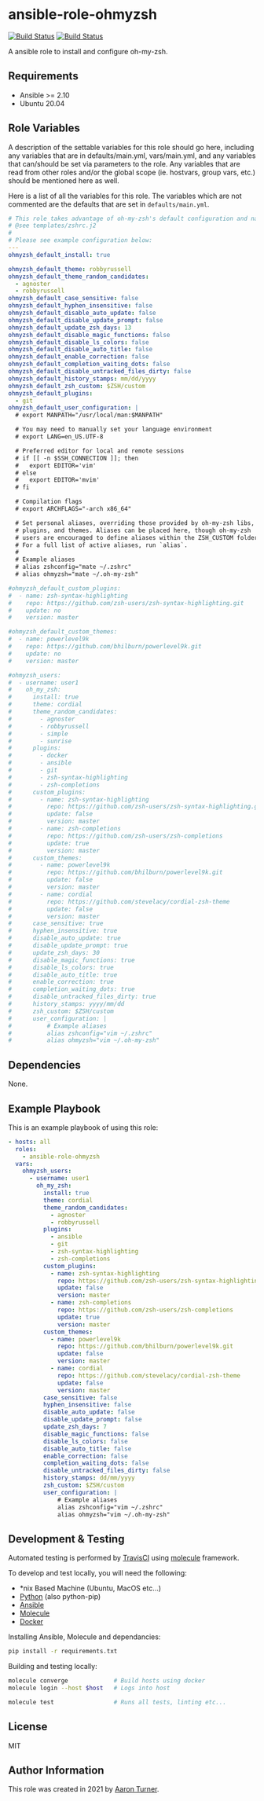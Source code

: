ansible-role-ohmyzsh
====================

[![Build Status](https://travis-ci.com/lineguy/ansible-role-ohmyzsh.svg?branch=master)](https://travis-ci.com/lineguy/ansible-role-ohmyzsh)
[![Build Status](https://img.shields.io/badge/Version-1.0.0-green)](https://github.com/lineguy/ansible-role-ohmyzsh/releases/tag/1.0.0)

A ansible role to install and configure oh-my-zsh.

Requirements
------------

* Ansible >= 2.10
* Ubuntu 20.04

Role Variables
--------------

A description of the settable variables for this role should go here, including any variables that are in defaults/main.yml, vars/main.yml, and any variables that can/should be set via parameters to the role. Any variables that are read from other roles and/or the global scope (ie. hostvars, group vars, etc.) should be mentioned here as well.

Here is a list of all the variables for this role. The variables which are not commented are the defaults that are set in `defaults/main.yml`.

```yaml
# This role takes advantage of oh-my-zsh's default configuration and naming scheme.
# @see templates/zshrc.j2
#
# Please see example configuration below:
---
ohmyzsh_default_install: true

ohmyzsh_default_theme: robbyrussell
ohmyzsh_default_theme_random_candidates:
  - agnoster
  - robbyrussell
ohmyzsh_default_case_sensitive: false
ohmyzsh_default_hyphen_insensitive: false
ohmyzsh_default_disable_auto_update: false
ohmyzsh_default_disable_update_prompt: false
ohmyzsh_default_update_zsh_days: 13
ohmyzsh_default_disable_magic_functions: false
ohmyzsh_default_disable_ls_colors: false
ohmyzsh_default_disable_auto_title: false
ohmyzsh_default_enable_correction: false
ohmyzsh_default_completion_waiting_dots: false
ohmyzsh_default_disable_untracked_files_dirty: false
ohmyzsh_default_history_stamps: mm/dd/yyyy
ohmyzsh_default_zsh_custom: $ZSH/custom
ohmyzsh_default_plugins:
  - git
ohmyzsh_default_user_configuration: |
  # export MANPATH="/usr/local/man:$MANPATH"

  # You may need to manually set your language environment
  # export LANG=en_US.UTF-8

  # Preferred editor for local and remote sessions
  # if [[ -n $SSH_CONNECTION ]]; then
  #   export EDITOR='vim'
  # else
  #   export EDITOR='mvim'
  # fi

  # Compilation flags
  # export ARCHFLAGS="-arch x86_64"

  # Set personal aliases, overriding those provided by oh-my-zsh libs,
  # plugins, and themes. Aliases can be placed here, though oh-my-zsh
  # users are encouraged to define aliases within the ZSH_CUSTOM folder.
  # For a full list of active aliases, run `alias`.
  #
  # Example aliases
  # alias zshconfig="mate ~/.zshrc"
  # alias ohmyzsh="mate ~/.oh-my-zsh"

#ohmyzsh_default_custom_plugins:
#  - name: zsh-syntax-highlighting
#    repo: https://github.com/zsh-users/zsh-syntax-highlighting.git
#    update: no
#    version: master

#ohmyzsh_default_custom_themes:
#  - name: powerlevel9k
#    repo: https://github.com/bhilburn/powerlevel9k.git
#    update: no
#    version: master

#ohmyzsh_users:
#  - username: user1
#    oh_my_zsh:
#      install: true
#      theme: cordial
#      theme_random_candidates:
#        - agnoster
#        - robbyrussell
#        - simple
#        - sunrise
#      plugins:
#        - docker
#        - ansible
#        - git
#        - zsh-syntax-highlighting
#        - zsh-completions
#      custom_plugins:
#        - name: zsh-syntax-highlighting
#          repo: https://github.com/zsh-users/zsh-syntax-highlighting.git
#          update: false
#          version: master
#        - name: zsh-completions
#          repo: https://github.com/zsh-users/zsh-completions
#          update: true
#          version: master
#      custom_themes:
#        - name: powerlevel9k
#          repo: https://github.com/bhilburn/powerlevel9k.git
#          update: false
#          version: master
#        - name: cordial
#          repo: https://github.com/stevelacy/cordial-zsh-theme
#          update: false
#          version: master
#      case_sensitive: true
#      hyphen_insensitive: true
#      disable_auto_update: true
#      disable_update_prompt: true
#      update_zsh_days: 30
#      disable_magic_functions: true
#      disable_ls_colors: true
#      disable_auto_title: true
#      enable_correction: true
#      completion_waiting_dots: true
#      disable_untracked_files_dirty: true
#      history_stamps: yyyy/mm/dd
#      zsh_custom: $ZSH/custom
#      user_configuration: |
#          # Example aliases
#          alias zshconfig="vim ~/.zshrc"
#          alias ohmyzsh="vim ~/.oh-my-zsh"
```

Dependencies
------------

None.

Example Playbook
----------------

This is an example playbook of using this role:

```yaml
- hosts: all
  roles:
    - ansible-role-ohmyzsh
  vars:
    ohmyzsh_users:
      - username: user1
        oh_my_zsh:
          install: true
          theme: cordial
          theme_random_candidates:
            - agnoster
            - robbyrussell
          plugins:
            - ansible
            - git
            - zsh-syntax-highlighting
            - zsh-completions
          custom_plugins:
            - name: zsh-syntax-highlighting
              repo: https://github.com/zsh-users/zsh-syntax-highlighting.git
              update: false
              version: master
            - name: zsh-completions
              repo: https://github.com/zsh-users/zsh-completions
              update: true
              version: master
          custom_themes:
            - name: powerlevel9k
              repo: https://github.com/bhilburn/powerlevel9k.git
              update: false
              version: master
            - name: cordial
              repo: https://github.com/stevelacy/cordial-zsh-theme
              update: false
              version: master
          case_sensitive: false
          hyphen_insensitive: false
          disable_auto_update: false
          disable_update_prompt: false
          update_zsh_days: 7
          disable_magic_functions: false
          disable_ls_colors: false
          disable_auto_title: false
          enable_correction: false
          completion_waiting_dots: false
          disable_untracked_files_dirty: false
          history_stamps: dd/mm/yyyy
          zsh_custom: $ZSH/custom
          user_configuration: |
              # Example aliases
              alias zshconfig="vim ~/.zshrc"
              alias ohmyzsh="vim ~/.oh-my-zsh"
```

Development & Testing
---------------------

Automated testing is performed by [TravisCI](https://www.travis-ci.com/) using [molecule](http://molecule.readthedocs.io/) framework.

To develop and test locally, you will need the following:

* \*nix Based Machine (Ubuntu, MacOS etc...)
* [Python](https://www.python.org/) (also python-pip)
* [Ansible](https://www.ansible.com/)
* [Molecule](http://molecule.readthedocs.io/)
* [Docker](https://www.docker.com/)

Installing Ansible, Molecule and dependancies:

```bash
pip install -r requirements.txt
```

Building and testing locally:

```bash
molecule converge             # Build hosts using docker
molecule login --host $host   # Logs into host
```

```bash
molecule test                 # Runs all tests, linting etc...
```

License
-------

MIT

Author Information
------------------

This role was created in 2021 by [Aaron Turner](https://github.com/lineguy).

